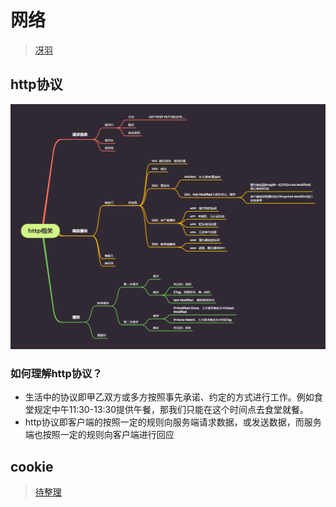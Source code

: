 # 网络
>[冴羽](https://juejin.im/post/5e718ecc6fb9a07cda098c2d)
## http协议
![脑图](../assets/http.png)
 ### 如何理解http协议？
 - 生活中的协议即甲乙双方或多方按照事先承诺、约定的方式进行工作。例如食堂规定中午11:30-13:30提供午餐，那我们只能在这个时间点去食堂就餐。
 - http协议即客户端的按照一定的规则向服务端请求数据，或发送数据，而服务端也按照一定的规则向客户端进行回应
## cookie
>[待整理](https://juejin.im/post/5e718ecc6fb9a07cda098c2d)

